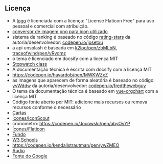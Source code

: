 ## Licença
- A [logo](https://www.flaticon.com/br/icone-gratis/jogos-de-cartas_3813720) é licenciada com a licença: "License Flaticon Free" para uso pessoal e comercial com atribuição.
- [conversor de imagem png para icon utilizado](https://convertico.com/#google_vignette)
- sistema de ranking é baseado no código [rating-stars](https://codepen.io/josetxu/details/jOYYmVZ) da autoria/desenvolvedor: [codepen.io/josetxu](https://codepen.io/josetxu)
- a api unsplash é baseada em [k2loo/pen/zbMLbN](https://codepen.io/k2loo/pen/zbMLbN), [traceofwind/pen/vRvdmz](https://codepen.io/traceofwind/pen/vRvdmz)
- o tema é licenciado em docsify com a licença MIT
- [Stopwatch class](https://codepen.io/Marcos_Feijo/pen/ejaRRg)
- A documentação técnica é escrita com docsify com a licença MIT
- https://codepen.io/havardob/pen/MWKWZxZ
- as imagens que aparecem de forma aleatória é baseado no código: [yvWddw](https://codepen.io/fredthewebguy/pen/yvWddw) da autoria/desenvolvedor: [codepen.io/fredthewebguy](https://codepen.io/fredthewebguy)
- O tema da documentação técnica é baseado em [vue-orgchart](https://github.com/spiritree/vue-orgchart) com a licença MIT
- Código fonte aberto por MIT: adicione mais recursos ou remova recursos conforme o necessário
- [Cartas](https://www.pokemon.com/br/pokedex/)
- [Ícones/IconScout](https://iconscout.com/)
- cronometro: https://codepen.io/Jocowski/pen/abyOvYP
- [Ícones/Flaticon](https://www.flaticon.com/br/icones-gratis/pokemon)
- [Fundo](https://br.pinterest.com/pin/734790495467469536/?mt=login)
- [W3 Schools](https://www.w3schools.com/default.asp)
- https://codepen.io/kendallstrautman/pen/ywZMEO
- [Áudio](https://ringtones.mob.org.pt/mp3/pokemon_theme-20774/)
- [Fonte do Google](https://fonts.google.com/specimen/Press+Start+2P?query=press)  
